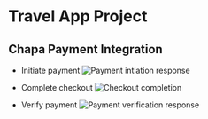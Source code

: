# Travel App Project

## Chapa Payment Integration

- Initiate payment
![Payment intiation response](https://imgur.com/HeJALI2.png)

- Complete checkout
![Checkout completion](https://imgur.com/XVPXG2f.png)

- Verify payment
![Payment verification response](https://imgur.com/1EdXeEH.png)